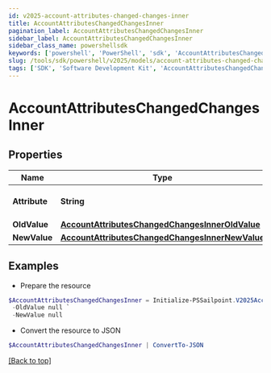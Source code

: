 ```yaml
---
id: v2025-account-attributes-changed-changes-inner
title: AccountAttributesChangedChangesInner
pagination_label: AccountAttributesChangedChangesInner
sidebar_label: AccountAttributesChangedChangesInner
sidebar_class_name: powershellsdk
keywords: ['powershell', 'PowerShell', 'sdk', 'AccountAttributesChangedChangesInner', 'V2025AccountAttributesChangedChangesInner'] 
slug: /tools/sdk/powershell/v2025/models/account-attributes-changed-changes-inner
tags: ['SDK', 'Software Development Kit', 'AccountAttributesChangedChangesInner', 'V2025AccountAttributesChangedChangesInner']
---
```



# AccountAttributesChangedChangesInner

## Properties

Name | Type | Description | Notes
------------ | ------------- | ------------- | -------------
**Attribute** | **String** | The name of the attribute. | [required]
**OldValue** | [**AccountAttributesChangedChangesInnerOldValue**](account-attributes-changed-changes-inner-old-value) |  | [required]
**NewValue** | [**AccountAttributesChangedChangesInnerNewValue**](account-attributes-changed-changes-inner-new-value) |  | [required]

## Examples

- Prepare the resource
```powershell
$AccountAttributesChangedChangesInner = Initialize-PSSailpoint.V2025AccountAttributesChangedChangesInner  -Attribute sn `
 -OldValue null `
 -NewValue null
```

- Convert the resource to JSON
```powershell
$AccountAttributesChangedChangesInner | ConvertTo-JSON
```


[[Back to top]](#) 

